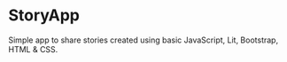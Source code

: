 # StoryApp

Simple app to share stories created using basic JavaScript, Lit, Bootstrap, HTML &amp; CSS.

